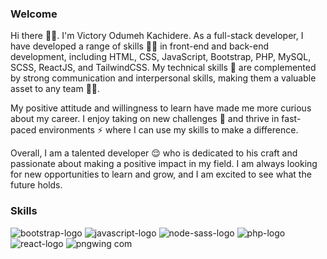 ### Welcome

Hi there ✌🏼. I'm Victory Odumeh Kachidere. As a full-stack developer, I have developed a range of skills 💪🏼 in front-end  and back-end development, including HTML, CSS, JavaScript, Bootstrap, PHP, MySQL, SCSS, ReactJS, and TailwindCSS. My technical skills 🧠 are complemented by strong communication and interpersonal skills, making them a valuable asset to any team 👌🏼.

My positive attitude and willingness to learn have made me more curious about my career. I enjoy taking on new challenges 🔩 and thrive in fast-paced environments ⚡️ where I can use my skills to make a difference.

Overall, I am a talented developer 😌 who is dedicated to his craft and passionate about making a positive impact in my field. I am always looking for new opportunities to learn and grow, and I am excited to see what the future holds.

### Skills 
![bootstrap-logo](https://github.com/pHanToMcaNCoDE/phantomcancode/assets/113244998/a2529f47-8a14-4b37-a8de-bca3290e73a1)
![javascript-logo](https://github.com/pHanToMcaNCoDE/phantomcancode/assets/113244998/915bc195-587a-4166-9aed-2bd04641f6db)
![node-sass-logo](https://github.com/pHanToMcaNCoDE/phantomcancode/assets/113244998/19dd4f4a-c3b8-470e-8579-7fda835fdd17)
![php-logo](https://github.com/pHanToMcaNCoDE/phantomcancode/assets/113244998/e05c0c7d-c302-4bbf-bfa1-db2c4d59b953)
![react-logo](https://github.com/pHanToMcaNCoDE/phantomcancode/assets/113244998/6c746524-7d28-4a41-8116-f8ff417fdd94)
![pngwing com](https://github.com/pHanToMcaNCoDE/phantomcancode/assets/113244998/4398376d-5217-4df3-8388-b958f4b6b424)









